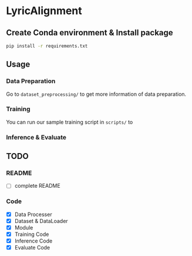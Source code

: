 # LyricAlignment

## Create Conda environment & Install package
```bash
pip install -r requirements.txt 
```

## Usage
### Data Preparation
Go to `dataset_preprocessing/` to get more information of data preparation.
### Training
You can run our sample training script in `scripts/` to 

### Inference & Evaluate


## TODO
### README
- [ ] complete README

### Code
- [x] Data Processer
- [x] Dataset & DataLoader
- [x] Module
- [x] Training Code
- [x] Inference Code
- [x] Evaluate Code
